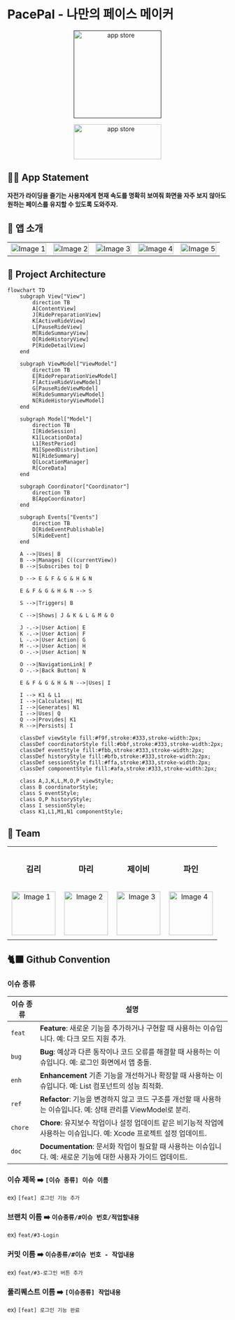 # PacePal - 나만의 페이스 메이커 
<p align="center">
  <a href="">
    <img src="https://github.com/user-attachments/assets/ebcfde66-3d94-4a95-8022-4546345344b1" width="200" height="200" alt="app store">
  </a>
</p>
<p align="center">
  <a href="https://apps.apple.com/kr/app/pacepal/id6737474748">
    <img src="https://github.com/OneMoreThink/Earth/assets/121593683/0193bc32-c702-42f5-9549-cca277d63870" width="200" height="80" alt="app store">
  </a>
</p>


## 🚴‍♂️ App Statement 
**자전가 라이딩을 즐기는 사용자에게 현재 속도를 명확히 보여줘 화면을 자주 보지 않아도 원하는 페이스를 유지할 수 있도록 도와주자.**

## 📱 앱 소개 
<table style="width: 100%; table-layout: fixed;">
  <tr>
    <td style="text-align: center;">
      <img src="https://github.com/user-attachments/assets/91dc16b2-f994-4cea-ae06-13d68fcc2e07" width="100%" alt="Image 1">
    </td>
    <td style="text-align: center;">
      <img src="https://github.com/user-attachments/assets/3c059f38-2faf-4c02-85b7-5b9e44f6c2fc" width="100%" alt="Image 2">
    </td>
    <td style="text-align: center;">
      <img src= "https://github.com/user-attachments/assets/bdec04fc-b92c-446b-a700-66777c0f9c1c" width="100%" alt="Image 3">
    </td>
    <td style="text-align: center;">
      <img src="https://github.com/user-attachments/assets/b0f4f86a-c537-4374-8434-6161b0e3a9cf" width="100%" alt="Image 4">
    </td>
    <td style="text-align: center;">
      <img src="https://github.com/user-attachments/assets/78af7a1d-0477-4216-8230-2675bd9c5870" width="100%" alt="Image 5">
    </td>
  </tr>
</table>


## 🎨 Project Architecture 
```mermaid
flowchart TD
    subgraph View["View"]
        direction TB
        A[ContentView]
        J[RidePreparationView]
        K[ActiveRideView]
        L[PauseRideView]
        M[RideSummaryView]
        O[RideHistoryView]
        P[RideDetailView]
    end

    subgraph ViewModel["ViewModel"]
        direction TB
        E[RidePreparationViewModel]
        F[ActiveRideViewModel]
        G[PauseRideViewModel]
        H[RideSummaryViewModel]
        N[RideHistoryViewModel]
    end

    subgraph Model["Model"]
        direction TB
        I[RideSession]
        K1[LocationData]
        L1[RestPeriod]
        M1[SpeedDistribution]
        N1[RideSummary]
        Q[LocationManager]
        R[CoreData]
    end

    subgraph Coordinator["Coordinator"]
        direction TB
        B[AppCoordinator]
    end

    subgraph Events["Events"]
        direction TB
        D[RideEventPublishable]
        S[RideEvent]
    end
    
    A -->|Uses| B
    B -->|Manages| C((currentView))
    B -->|Subscribes to| D
    
    D --> E & F & G & H & N
    
    E & F & G & H & N --> S
    
    S -->|Triggers| B
    
    C -->|Shows| J & K & L & M & O
    
    J -.->|User Action| E
    K -.->|User Action| F
    L -.->|User Action| G
    M -.->|User Action| H
    O -.->|User Action| N
    
    O -->|NavigationLink| P
    O -.->|Back Button| N
    
    E & F & G & H & N -->|Uses| I
    
    I --> K1 & L1
    I -->|Calculates| M1
    I -->|Generates| N1
    I -->|Uses| Q
    Q -->|Provides| K1
    R -->|Persists| I

    classDef viewStyle fill:#f9f,stroke:#333,stroke-width:2px;
    classDef coordinatorStyle fill:#bbf,stroke:#333,stroke-width:2px;
    classDef eventStyle fill:#fbb,stroke:#333,stroke-width:2px;
    classDef historyStyle fill:#bfb,stroke:#333,stroke-width:2px;
    classDef sessionStyle fill:#ffa,stroke:#333,stroke-width:2px;
    classDef componentStyle fill:#afa,stroke:#333,stroke-width:2px;

    class A,J,K,L,M,O,P viewStyle;
    class B coordinatorStyle;
    class S eventStyle;
    class O,P historyStyle;
    class I sessionStyle;
    class K1,L1,M1,N1 componentStyle;
```


## 🧩 Team 
<table style="width: 100%; table-layout: fixed;">
  <tr>
    <td style="text-align: center; padding: 10px;">
      <h3>김리</h3>
    </td>
    <td style="text-align: center; padding: 10px;">
      <h3>마리</h3>
    </td>
    <td style="text-align: center; padding: 10px;">
      <h3>제이비</h3>
    </td>
    <td style="text-align: center; padding: 10px;">
      <h3>파인</h3>
    </td>
  </tr>
  <tr>
    <td style="text-align: center; padding: 10px;">
      <img src="https://github.com/user-attachments/assets/f81df4d7-530c-4887-acd5-1c8cb1ab2f86" width="100" alt="Image 1">
    </td>
    <td style="text-align: center; padding: 10px;">
      <img src="https://github.com/user-attachments/assets/155562e5-a3ac-4aea-9418-c60242e5803d" width="100" alt="Image 2">
    </td>
    <td style="text-align: center; padding: 10px;">
      <img src= "https://github.com/user-attachments/assets/2c591b0c-c274-4b86-9b29-94529ce9f75f" width="100" alt="Image 3">
    </td>
    <td style="text-align: center; padding: 10px;">
      <img src="https://github.com/user-attachments/assets/9447f050-638f-4411-a273-19fa869d0d25" width="100" alt="Image 4">
    </td>
  </tr>
</table>



## 🐈‍⬛ Github Convention

### 이슈 종류

| 이슈 종류        | 설명                                                                                         |
|------------------|----------------------------------------------------------------------------------------------|
| `feat`     | **Feature**: 새로운 기능을 추가하거나 구현할 때 사용하는 이슈입니다. 예: 다크 모드 지원 추가.               |
| `bug`          | **Bug**: 예상과 다른 동작이나 코드 오류를 해결할 때 사용하는 이슈입니다. 예: 로그인 화면에서 앱 충돌.   |
| `enh`  | **Enhancement** 기존 기능을 개선하거나 확장할 때 사용하는 이슈입니다. 예: List 컴포넌트의 성능 최적화.         |
| `ref`   | **Refactor**: 기능을 변경하지 않고 코드 구조를 개선할 때 사용하는 이슈입니다. 예: 상태 관리를 ViewModel로 분리.|
| `chore`    | **Chore**: 유지보수 작업이나 설정 업데이트 같은 비기능적 작업에 사용하는 이슈입니다. 예: Xcode 프로젝트 설정 업데이트. |
| `doc`| **Documentation**: 문서화 작업이 필요할 때 사용하는 이슈입니다. 예: 새로운 기능에 대한 사용자 가이드 업데이트.    |

### 이슈 제목 ➡️ `[이슈 종류] 이슈 이름` 
ex) `[feat] 로그인 기능 추가`

### 브랜치 이름 ➡️ `이슈종류/#이슈 번호/적업할내용`
ex) `feat/#3-Login`

### 커밋 이름 ➡️ `이슈종류/#이슈 번호 - 작업내용`  
ex) `feat/#3-로그인 버튼 추가` 

### 풀리퀘스트 이름 ➡️ `[이슈종류] 작업내용`
ex) `[feat] 로그인 기능 완료`
